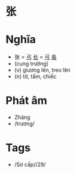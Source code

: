 # 张

# Nghĩa
* 张 = [弓](弓.md) [长](长.md) = [弓](弓.md) [長](長.md)
* (cung trường)
* (v) giương lên, treo lên
* (n) tờ, tấm, chiếc

# Phát âm
* Zhāng
*  /trương/

# Tags
* /Sơ cấp//29/

<script>window.HANZI_FIELD='张';</script>
